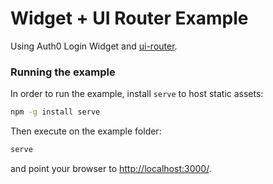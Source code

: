 # Widget + UI Router Example

Using Auth0 Login Widget and [ui-router](https://github.com/angular-ui/ui-router).

### Running the example
In order to run the example, install `serve` to host static assets:

```sh
npm -g install serve
```

Then execute on the example folder:

```sh
serve
```
and point your browser to [http://localhost:3000/](http://localhost:3000).
